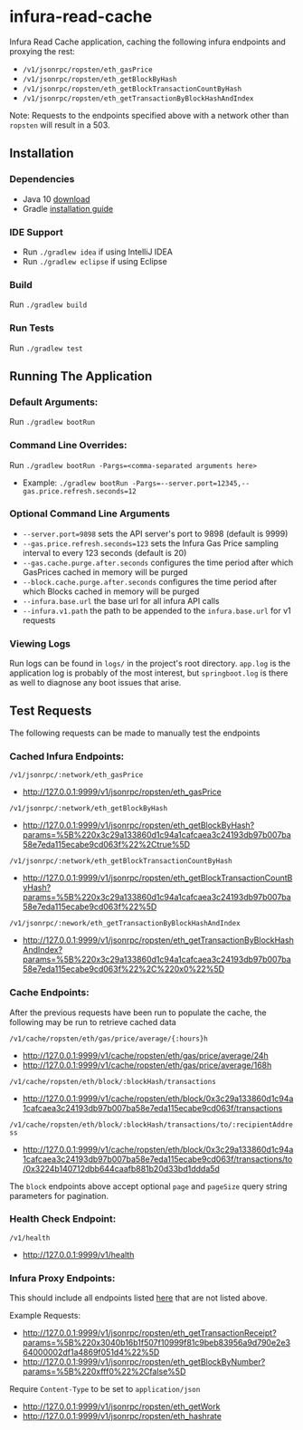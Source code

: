 # infura-read-cache

Infura Read Cache application, caching the following infura endpoints and proxying the rest:
* `/v1/jsonrpc/ropsten/eth_gasPrice`
* `/v1/jsonrpc/ropsten/eth_getBlockByHash`
* `/v1/jsonrpc/ropsten/eth_getBlockTransactionCountByHash`
* `/v1/jsonrpc/ropsten/eth_getTransactionByBlockHashAndIndex`

Note: Requests to the endpoints specified above with a network other than `ropsten` will result in a 503.


## Installation

### Dependencies
* Java 10 [download](https://java.com/en/)
* Gradle [installation guide](https://docs.gradle.org/current/userguide/installation.html)

### IDE Support
* Run `./gradlew idea` if using IntelliJ IDEA
* Run `./gradlew eclipse` if using Eclipse

### Build
Run `./gradlew build` 

### Run Tests
Run `./gradlew test`


## Running The Application
### Default Arguments:
Run `./gradlew bootRun`

### Command Line Overrides:
Run `./gradlew bootRun -Pargs=<comma-separated arguments here>`
* Example: `./gradlew bootRun -Pargs=--server.port=12345,--gas.price.refresh.seconds=12`

### Optional Command Line Arguments
* `--server.port=9898` sets the API server's port to 9898 (default is 9999)
* `--gas.price.refresh.seconds=123` sets the Infura Gas Price sampling interval to every 123 seconds (default is 20)
* `--gas.cache.purge.after.seconds` configures the time period after which GasPrices cached in memory will be purged
* `--block.cache.purge.after.seconds` configures the time period after which Blocks cached in memory will be purged
* `--infura.base.url` the base url for all infura API calls
* `--infura.v1.path` the path to be appended to the `infura.base.url` for v1 requests

### Viewing Logs
Run logs can be found in `logs/` in the project's root directory. `app.log` is the application log is probably of the most interest, but `springboot.log` is there as well to diagnose any boot issues that arise. 


## Test Requests
The following requests can be made to manually test the endpoints

### Cached Infura Endpoints:
`/v1/jsonrpc/:network/eth_gasPrice` 
* http://127.0.0.1:9999/v1/jsonrpc/ropsten/eth_gasPrice

`/v1/jsonrpc/:network/eth_getBlockByHash` 
* http://127.0.0.1:9999/v1/jsonrpc/ropsten/eth_getBlockByHash?params=%5B%220x3c29a133860d1c94a1cafcaea3c24193db97b007ba58e7eda115ecabe9cd063f%22%2Ctrue%5D

`/v1/jsonrpc/:network/eth_getBlockTransactionCountByHash` 
* http://127.0.0.1:9999/v1/jsonrpc/ropsten/eth_getBlockTransactionCountByHash?params=%5B%220x3c29a133860d1c94a1cafcaea3c24193db97b007ba58e7eda115ecabe9cd063f%22%5D

`/v1/jsonrpc/:nework/eth_getTransactionByBlockHashAndIndex` 
* http://127.0.0.1:9999/v1/jsonrpc/ropsten/eth_getTransactionByBlockHashAndIndex?params=%5B%220x3c29a133860d1c94a1cafcaea3c24193db97b007ba58e7eda115ecabe9cd063f%22%2C%220x0%22%5D

### Cache Endpoints:
After the previous requests have been run to populate the cache, the following may be run to retrieve cached data

`/v1/cache/ropsten/eth/gas/price/average/{:hours}h`
* http://127.0.0.1:9999/v1/cache/ropsten/eth/gas/price/average/24h
* http://127.0.0.1:9999/v1/cache/ropsten/eth/gas/price/average/168h

`/v1/cache/ropsten/eth/block/:blockHash/transactions`
* http://127.0.0.1:9999/v1/cache/ropsten/eth/block/0x3c29a133860d1c94a1cafcaea3c24193db97b007ba58e7eda115ecabe9cd063f/transactions

`/v1/cache/ropsten/eth/block/:blockHash/transactions/to/:recipientAddress`
* http://127.0.0.1:9999/v1/cache/ropsten/eth/block/0x3c29a133860d1c94a1cafcaea3c24193db97b007ba58e7eda115ecabe9cd063f/transactions/to/0x3224b140712dbb644caafb881b20d33bd1ddda5d

The `block` endpoints above accept optional `page` and `pageSize` query string parameters for pagination.

### Health Check Endpoint:

`/v1/health`
* http://127.0.0.1:9999/v1/health


### Infura Proxy Endpoints:
This should include all endpoints listed [here](https://infura.io/docs/api/get/eth_accounts) that are not listed above.

Example Requests:
* http://127.0.0.1:9999/v1/jsonrpc/ropsten/eth_getTransactionReceipt?params=%5B%220x3040b16b1f507f10999f81c9beb83956a9d790e2e364000002df1a4869f051d4%22%5D
* http://127.0.0.1:9999/v1/jsonrpc/ropsten/eth_getBlockByNumber?params=%5B%220xfff0%22%2Cfalse%5D

Require `Content-Type` to be set to `application/json`
* http://127.0.0.1:9999/v1/jsonrpc/ropsten/eth_getWork
* http://127.0.0.1:9999/v1/jsonrpc/ropsten/eth_hashrate
